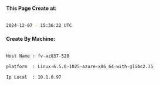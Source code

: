 
   
#### This Page Create at:

```bash

2024-12-07 - 15:36:22 UTC

```

#### Create By Machine:

```bash

Host Name : fv-az837-528

platform  : Linux-6.5.0-1025-azure-x86_64-with-glibc2.35

Ip Local  : 10.1.0.97

```

